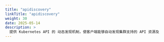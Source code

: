 ```yaml
---
title: "apidiscovery"
linkTitle: "apidiscovery"
weight: 30
date: 2025-05-14
description: >
  提供 Kubernetes API 的 动态发现机制，使客户端能够自动发现集群支持的 API 资源及其详细信息。
---
```








